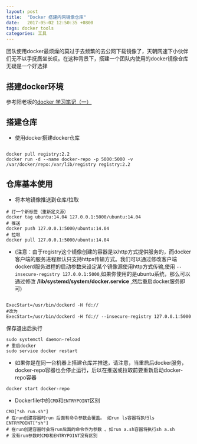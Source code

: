 ```yaml
---
layout: post
title:  "Docker 搭建内网镜像仓库"
date:   2017-05-02 12:50:35 +0800
tags: docker tools
categories: 工具
---
```


团队使用docker最烦燥的莫过于去频繁的去公网下载镜像了，天朝网速下小伙伴们无不以手抚膺坐长叹。在这种背景下，搭建一个团队内使用的docker镜像仓库无疑是一个好选择

<!--break-->

## 搭建docker环境

参考阳老板的[docker 学习笔记（一）](http://r9it.com/20160501/docker-study-1.html)

## 搭建仓库

* 使用docker搭建docker仓库

~~~shell

docker pull registry:2.2 
docker run -d --name docker-repo -p 5000:5000 -v /var/docker/repo:/var/lib/registry registry:2.2

~~~

## 仓库基本使用

* 将本地镜像推送到仓库/拉取

~~~shell
# 打一个新标签（重新定义源）
docker tag ubuntu:14.04 127.0.0.1:5000/ubuntu:14.04 
# 推送
docker push 127.0.0.1:5000/ubuntu:14.04
# 拉取
docker pull 127.0.0.1:5000/ubuntu:14.04

~~~
* (注意：由于registry这个镜像创建的容器是以http方式提供服务的，而docker客户端的服务进程默认只支持https传输方式。我们可以通过修改客户端dockerd服务进程的启动参数来设定某个镜像源使用http方式传输,使用 `--insecure-registry 127.0.0.1:5000`,如果你使用的是ubuntu系统，那么可以通过修改 **/lib/systemd/system/docker.service** ,然后重启docker服务即可)

~~~shell

ExecStart=/usr/bin/dockerd -H fd:// 
#改为 
ExecStart=/usr/bin/dockerd -H fd:// --insecure-registry 127.0.0.1:5000

~~~
保存退出后执行

~~~shell
sudo systemctl daemon-reload
# 重启docker 
sudo service docker restart
~~~

* 如果你是在同一台机器上搭建仓库并推送，请注意，当重启后docker服务，docker-repo容器也会停止运行，后以在推送或拉取前要重新启动docker-repo容器

~~~shell
docker start docker-repo
~~~
* Dockerfile中的`CMD`和`ENTRYPOINT`区别

~~~shell
CMD["sh run.sh"]
# 在run创建容器时run 后面有命令参数会覆盖。 如run ls容器将执行ls
ENTRYPOINT["sh"]
# 在run创建容器时会将run后面的命令作为参数 。如run a.sh容器将执行sh a.sh
# 没有run参数时CMD和ENTRYPOINT没有区别

~~~
